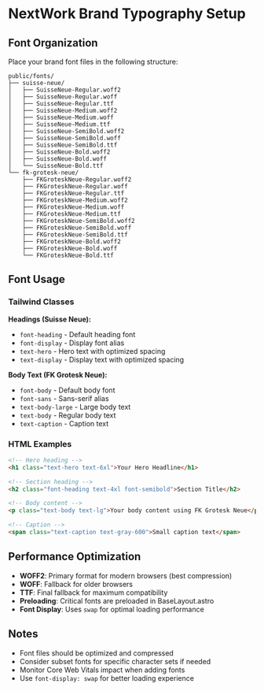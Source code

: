# NextWork Brand Typography Setup

## Font Organization

Place your brand font files in the following structure:

```
public/fonts/
├── suisse-neue/
│   ├── SuisseNeue-Regular.woff2
│   ├── SuisseNeue-Regular.woff
│   ├── SuisseNeue-Regular.ttf
│   ├── SuisseNeue-Medium.woff2
│   ├── SuisseNeue-Medium.woff
│   ├── SuisseNeue-Medium.ttf
│   ├── SuisseNeue-SemiBold.woff2
│   ├── SuisseNeue-SemiBold.woff
│   ├── SuisseNeue-SemiBold.ttf
│   ├── SuisseNeue-Bold.woff2
│   ├── SuisseNeue-Bold.woff
│   └── SuisseNeue-Bold.ttf
└── fk-grotesk-neue/
    ├── FKGroteskNeue-Regular.woff2
    ├── FKGroteskNeue-Regular.woff
    ├── FKGroteskNeue-Regular.ttf
    ├── FKGroteskNeue-Medium.woff2
    ├── FKGroteskNeue-Medium.woff
    ├── FKGroteskNeue-Medium.ttf
    ├── FKGroteskNeue-SemiBold.woff2
    ├── FKGroteskNeue-SemiBold.woff
    ├── FKGroteskNeue-SemiBold.ttf
    ├── FKGroteskNeue-Bold.woff2
    ├── FKGroteskNeue-Bold.woff
    └── FKGroteskNeue-Bold.ttf
```

## Font Usage

### Tailwind Classes

**Headings (Suisse Neue):**
- `font-heading` - Default heading font
- `font-display` - Display font alias  
- `text-hero` - Hero text with optimized spacing
- `text-display` - Display text with optimized spacing

**Body Text (FK Grotesk Neue):**
- `font-body` - Default body font
- `font-sans` - Sans-serif alias
- `text-body-large` - Large body text
- `text-body` - Regular body text
- `text-caption` - Caption text

### HTML Examples

```html
<!-- Hero heading -->
<h1 class="text-hero text-6xl">Your Hero Headline</h1>

<!-- Section heading -->
<h2 class="font-heading text-4xl font-semibold">Section Title</h2>

<!-- Body content -->
<p class="text-body text-lg">Your body content using FK Grotesk Neue</p>

<!-- Caption -->
<span class="text-caption text-gray-600">Small caption text</span>
```

## Performance Optimization

- **WOFF2**: Primary format for modern browsers (best compression)
- **WOFF**: Fallback for older browsers
- **TTF**: Final fallback for maximum compatibility
- **Preloading**: Critical fonts are preloaded in BaseLayout.astro
- **Font Display**: Uses `swap` for optimal loading performance

## Notes

- Font files should be optimized and compressed
- Consider subset fonts for specific character sets if needed
- Monitor Core Web Vitals impact when adding fonts
- Use `font-display: swap` for better loading experience